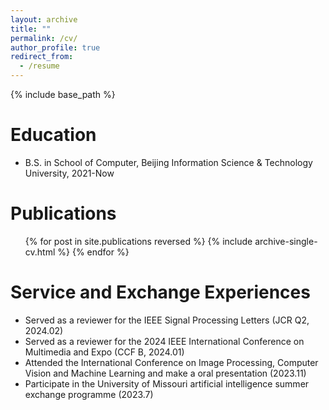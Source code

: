```yaml
---
layout: archive
title: ""
permalink: /cv/
author_profile: true
redirect_from:
  - /resume
---
```


{% include base_path %}

Education
======
* B.S. in School of Computer, Beijing Information Science & Technology University, 2021-Now

Publications
======
  <ul>{% for post in site.publications reversed %}
    {% include archive-single-cv.html %}
  {% endfor %}</ul>
  
Service and Exchange Experiences
======
* Served as a reviewer for the IEEE Signal Processing Letters (JCR Q2, 2024.02)
* Served as a reviewer for the 2024 IEEE International Conference on Multimedia and Expo (CCF B, 2024.01)
* Attended the International Conference on Image Processing, Computer Vision and Machine Learning and make a oral presentation (2023.11)
* Participate in the University of Missouri artificial intelligence summer exchange programme (2023.7)